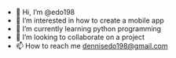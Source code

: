 - 👋 Hi, I’m @edo198
- 👀 I’m interested in how to create a mobile app
- 🌱 I’m currently learning python programming 
- 💞️ I’m looking to collaborate on a project
- 📫 How to reach me dennisedo198@gmail.com

<!---
edo198/edo198 is a ✨ special ✨ repository because its `README.md` (this file) appears on your GitHub profile.
You can click the Preview link to take a look at your changes.
--->
